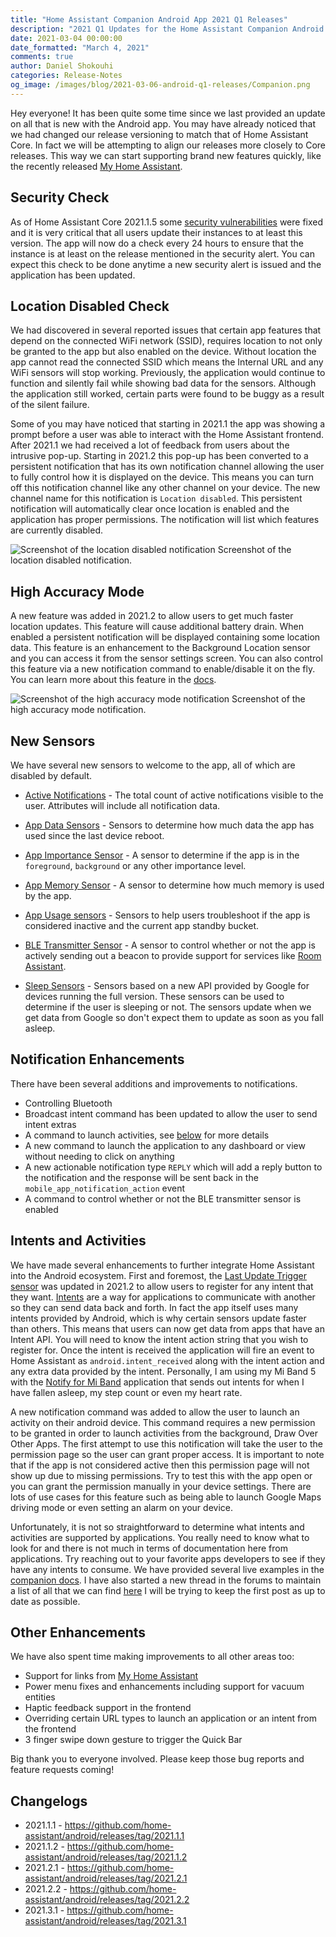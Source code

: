 ```yaml
---
title: "Home Assistant Companion Android App 2021 Q1 Releases"
description: "2021 Q1 Updates for the Home Assistant Companion Android App"
date: 2021-03-04 00:00:00
date_formatted: "March 4, 2021"
comments: true
author: Daniel Shokouhi
categories: Release-Notes
og_image: /images/blog/2021-03-06-android-q1-releases/Companion.png
---
```


Hey everyone! It has been quite some time since we last provided an update on all that is new with the Android app. You may have already noticed that we had changed our release versioning to match that of Home Assistant Core. In fact we will be attempting to align our releases more closely to Core releases. This way we can start supporting brand new features quickly, like the recently released [My Home Assistant](https://my.home-assistant.io).

## Security Check

As of Home Assistant Core 2021.1.5 some [security vulnerabilities](https://www.home-assistant.io/blog/2021/01/23/security-disclosure2/) were fixed and it is very critical that all users update their instances to at least this version. The app will now do a check every 24 hours to ensure that the instance is at least on the release mentioned in the security alert. You can expect this check to be done anytime a new security alert is issued and the application has been updated.

## Location Disabled Check

We had discovered in several reported issues that certain app features that depend on the connected WiFi network (SSID), requires location to not only be granted to the app but also enabled on the device. Without location the app cannot read the connected SSID which means the Internal URL and any WiFi sensors will stop working. Previously, the application would continue to function and silently fail while showing bad data for the sensors. Although the application still worked, certain parts were found to be buggy as a result of the silent failure.

Some of you may have noticed that starting in 2021.1 the app was showing a prompt before a user was able to interact with the Home Assistant frontend. After 2021.1 we had received a lot of feedback from users about the intrusive pop-up. Starting in 2021.2 this pop-up has been converted to a persistent notification that has its own notification channel allowing the user to fully control how it is displayed on the device. This means you can turn off this notification channel like any other channel on your device. The new channel name for this notification is `Location disabled`. This persistent notification will automatically clear once location is enabled and the application has proper permissions. The notification will list which features are currently disabled.

<p class='img'>
<img src='/images/blog/2021-03-06-android-q1-releases/location_disabled.png' alt='Screenshot of the location disabled notification'></a>
Screenshot of the location disabled notification.
</p>

## High Accuracy Mode

A new feature was added in 2021.2 to allow users to get much faster location updates. This feature will cause additional battery drain. When enabled a persistent notification will be displayed containing some location data. This feature is an enhancement to the Background Location sensor and you can access it from the sensor settings screen. You can also control this feature via a new notification command to enable/disable it on the fly. You can learn more about this feature in the [docs](https://companion.home-assistant.io/docs/core/location#high-accuracy-mode).

<p class='img'>
<img src='/images/blog/2021-03-06-android-q1-releases/high_accuracy.png' alt='Screenshot of the high accuracy mode notification'></a>
Screenshot of the high accuracy mode notification.
</p>

## New Sensors

We have several new sensors to welcome to the app, all of which are disabled by default.

- [Active Notifications](https://companion.home-assistant.io/docs/core/sensors#active-notification) - The total count of active notifications visible to the user. Attributes will include all notification data.

- [App Data Sensors](https://companion.home-assistant.io/docs/core/sensors#app-data-sensors) - Sensors to determine how much data the app has used since the last device reboot.

- [App Importance Sensor](https://companion.home-assistant.io/docs/core/sensors#app-importance-sensor) - A sensor to determine if the app is in the `foreground`, `background` or any other importance level.

- [App Memory Sensor](https://companion.home-assistant.io/docs/core/sensors#app-memory-sensor) - A sensor to determine how much memory is used by the app.

- [App Usage sensors](https://companion.home-assistant.io/docs/core/sensors#app-usage-sensors) - Sensors to help users troubleshoot if the app is considered inactive and the current app standby bucket.

- [BLE Transmitter Sensor](https://companion.home-assistant.io/docs/core/sensors#bluetooth-sensors) - A sensor to control whether or not the app is actively sending out a beacon to provide support for services like [Room Assistant](https://www.room-assistant.io/).

- [Sleep Sensors](https://companion.home-assistant.io/docs/core/sensors#activity-sensors) - Sensors based on a new API provided by Google for devices running the full version. These sensors can be used to determine if the user is sleeping or not. The sensors update when we get data from Google so don't expect them to update as soon as you fall asleep.


## Notification Enhancements

There have been several additions and improvements to notifications.

- Controlling Bluetooth
- Broadcast intent command has been updated to allow the user to send intent extras
- A command to launch activities, see [below](#intents-and-activities) for more details
- A new command to launch the application to any dashboard or view without needing to click on anything
- A new actionable notification type `REPLY` which will add a reply button to the notification and the response will be sent back in the `mobile_app_notification_action` event
- A command to control whether or not the BLE transmitter sensor is enabled

## Intents and Activities

We have made several enhancements to further integrate Home Assistant into the Android ecosystem. First and foremost, the [Last Update Trigger sensor](https://companion.home-assistant.io/docs/core/sensors#last-update-trigger-sensor) was updated in 2021.2 to allow users to register for any intent that they want. [Intents](https://developer.android.com/guide/components/intents-filters) are a way for applications to communicate with another so they can send data back and forth. In fact the app itself uses many intents provided by Android, which is why certain sensors update faster than others. This means that users can now get data from apps that have an Intent API. You will need to know the intent action string that you wish to register for. Once the intent is received the application will fire an event to Home Assistant as `android.intent_received` along with the intent action and any extra data provided by the intent. Personally, I am using my Mi Band 5 with the [Notify for Mi Band](https://play.google.com/store/apps/details?id=com.mc.miband1) application that sends out intents for when I have fallen asleep, my step count or even my heart rate.

A new notification command was added to allow the user to launch an activity on their android device. This command requires a new permission to be granted in order to launch activities from the background, Draw Over Other Apps. The first attempt to use this notification will take the user to the permission page so the user can grant proper access. It is important to note that if the app is not considered active then this permission page will not show up due to missing permissions. Try to test this with the app open or you can grant the permission manually in your device settings. There are lots of use cases for this feature such as being able to launch Google Maps driving mode or even setting an alarm on your device.

Unfortunately, it is not so straightforward to determine what intents and activities are supported by applications. You really need to know what to look for and there is not much in terms of documentation here from applications. Try reaching out to your favorite apps developers to see if they have any intents to consume. We have provided several live examples in the [companion docs](https://companion.home-assistant.io/docs/notifications/notification-commands#activity). I have also started a new thread in the forums to maintain a list of all that we can find [here](https://community.home-assistant.io/t/android-intents-sending-receiving-list-starting-activities-too/276192) I will be trying to keep the first post as up to date as possible.

## Other Enhancements

We have also spent time making improvements to all other areas too:

- Support for links from [My Home Assistant](https://my.home-assistant.io)
- Power menu fixes and enhancements including support for vacuum entities
- Haptic feedback support in the frontend
- Overriding certain URL types to launch an application or an intent from the frontend
- 3 finger swipe down gesture to trigger the Quick Bar


Big thank you to everyone involved. Please keep those bug reports and feature requests coming!

## Changelogs

- 2021.1.1 - https://github.com/home-assistant/android/releases/tag/2021.1.1
- 2021.1.2 - https://github.com/home-assistant/android/releases/tag/2021.1.2
- 2021.2.1 - https://github.com/home-assistant/android/releases/tag/2021.2.1
- 2021.2.2 - https://github.com/home-assistant/android/releases/tag/2021.2.2
- 2021.3.1 - https://github.com/home-assistant/android/releases/tag/2021.3.1
